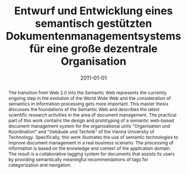 ---
abstract: The transition from Web 2.0 into the Semantic Web represents the currently
  ongoing step in the evolution of the World Wide Web and the consideration of semantics
  in information processing gets more important. This master thesis discusses the
  foundations of the Semantic Web and describes the latest scientific research activities
  in the area of document management. The practical part of this work contains the
  design and prototyping of a semantic web-based document management system for the
  organisational units "Organisation und Koordination" and "Gebäude und Technik" of
  the Vienna University of Technology. Specifically, this work illustrates the use
  of semantic technologies to improve document management in a real business scenario.
  The processing of information is based on the knowledge and context of the application
  domain. The result is a collaborative tagging system for documents that assists
  its users by providing semantically meaningful recommendations of tags for categorization
  and navigation.
authors:
- Johann Grabner
date: '2011-01-01'
featured: false
publication_types:
- '7'
publishDate: '2011-01-01'
title: Entwurf und Entwicklung eines semantisch gestützten Dokumentenmanagementsystems
  für eine große dezentrale Organisation
url_pdf: ''
---